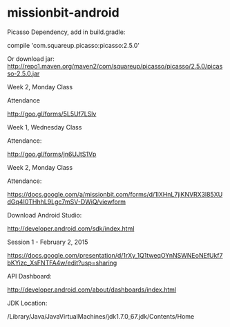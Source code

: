 # missionbit-android


Picasso Dependency, add in build.gradle:

compile 'com.squareup.picasso:picasso:2.5.0'

Or download jar: http://repo1.maven.org/maven2/com/squareup/picasso/picasso/2.5.0/picasso-2.5.0.jar



Week 2, Monday Class

Attendance

http://goo.gl/forms/5L5Uf7LSlv


Week 1, Wednesday Class

Attendance:

http://goo.gl/forms/jn6UJtS1Vp



Week 2, Monday Class



Attendance:

https://docs.google.com/a/missionbit.com/forms/d/1lXHnL7jiKNVRX3l85XUdGq4I0THhhL9Lgc7mSV-DWiQ/viewform


Download Android Studio:

http://developer.android.com/sdk/index.html


Session 1 - February 2, 2015

https://docs.google.com/presentation/d/1rXy_1Q1tweqOYnNSWNEoNEfUkf7bKYizc_XsFNTFA4w/edit?usp=sharing


API Dashboard:

http://developer.android.com/about/dashboards/index.html

JDK Location:

/Library/Java/JavaVirtualMachines/jdk1.7.0_67.jdk/Contents/Home



